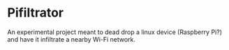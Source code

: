 # Pifiltrator
An experimental project meant to dead drop a linux device (Raspberry Pi?) and have it infiltrate a nearby Wi-Fi network.
